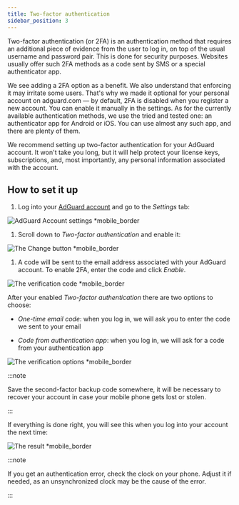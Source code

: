 ```yaml
---
title: Two-factor authentication
sidebar_position: 3
---
```


Two-factor authentication (or 2FA) is an authentication method that requires an additional piece of evidence from the user to log in, on top of the usual username and password pair. This is done for security purposes. Websites usually offer such 2FA methods as a code sent by SMS or a special authenticator app.

We see adding a 2FA option as a benefit. We also understand that enforcing it may irritate some users. That's why we made it optional for your personal account on adguard.com — by default, 2FA is disabled when you register a new account. You can enable it manually in the settings. As for the currently available authentication methods, we use the tried and tested one: an authenticator app for Android or iOS. You can use almost any such app, and there are plenty of them.

We recommend setting up two-factor authentication for your AdGuard account. It won't take you long, but it will help protect your license keys, subscriptions, and, most importantly, any personal information associated with the account.

## How to set it up

1. Log into your [AdGuard account](https://auth.adguard.com/login.html) and go to the *Settings* tab:

 ![AdGuard Account settings *mobile_border](https://cdn.adtidy.org/content/kb/ad_blocker/general/2fa_1.png)

1. Scroll down to *Two-factor authentication* and enable it:

 ![The Change button *mobile_border](https://cdn.adtidy.org/content/kb/ad_blocker/general/2fa_2.png)

1. A code will be sent to the email address associated with your AdGuard account. To enable 2FA, enter the code and click *Enable*.

 ![The verification code *mobile_border](https://cdn.adtidy.org/content/kb/ad_blocker/general/2fa_3.png?)

After your enabled *Two-factor authentication* there are two options to choose:

- *One-time email code*: when you log in, we will ask you to enter the code we sent to your email

- *Code from authentication app*: when you log in, we will ask for a code from your authentication app

![The verification options *mobile_border](https://cdn.adtidy.org/content/kb/ad_blocker/general/2fa_4.png)

:::note

Save the second-factor backup code somewhere, it will be necessary to recover your account in case your mobile phone gets lost or stolen.

:::

If everything is done right, you will see this when you log into your account the next time:

![The result *mobile_border](https://cdn.adtidy.org/content/kb/ad_blocker/general/2fa_success.png)

:::note

If you get an authentication error, check the clock on your phone. Adjust it if needed, as an unsynchronized clock may be the cause of the error.

:::
